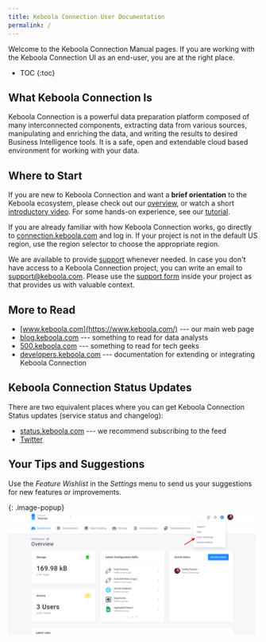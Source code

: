 ```yaml
---
title: Keboola Connection User Documentation
permalink: /
---
```


Welcome to the Keboola Connection Manual pages.
If you are working with the Keboola Connection UI as an end-user, you are at the right place.

* TOC
{:toc}

## What Keboola Connection Is

Keboola Connection is a powerful data preparation platform composed of many interconnected components, 
extracting data from various sources, 
manipulating and enriching the data, and writing the results to desired Business Intelligence tools. 
It is a safe, open and extendable cloud based environment for working with your data.

## Where to Start

If you are new to Keboola Connection and want a **brief orientation** to the Keboola ecosystem, 
please check out our [overview](/overview/), or watch a short [introductory video](https://www.youtube.com/watch?v=yaA7_N5Ymmc&feature=youtu.be).
For some hands-on experience, see our [tutorial](/tutorial/). 

If you are already familiar with how Keboola Connection works, go directly to [connection.keboola.com](https://connection.keboola.com) 
and log in. If your project is not in the default US region, use the region selector to choose the appropriate region. 

We are available to provide [support](/management/support/) whenever needed. In case you don't have access 
to a Keboola Connection project, you can write an email to [support@keboola.com](mailto:support@keboola.com). 
Please use the [support form](/management/support/) inside your project as that provides 
us with valuable context.

## More to Read

- [www.keboola.com](https://www.keboola.com/) --- our main web page
- [blog.keboola.com](https://blog.keboola.com/) --- something to read for data analysts
- [500.keboola.com](https://500.keboola.com/) --- something to read for tech geeks
- [developers.keboola.com](https://developers.keboola.com) --- documentation for extending or integrating Keboola Connection

## Keboola Connection Status Updates

There are two equivalent places where you can get Keboola Connection Status updates (service status and changelog):

- [status.keboola.com](https://status.keboola.com/) --- we recommend subscribing to the feed
- [Twitter](https://twitter.com/keboola_support)

## Your Tips and Suggestions
Use the *Feature Wishlist* in the *Settings* menu to send us your suggestions for new features or improvements.

{: .image-popup}
![Screenshot - Wishlist](/wishlist.png)

